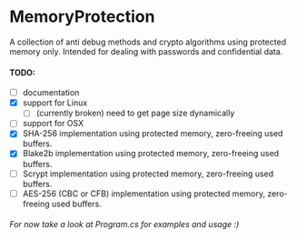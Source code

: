 # MemoryProtection
A collection of anti debug methods and crypto algorithms using protected memory only. Intended for dealing with passwords and confidential data.

#### TODO: 
- [ ] documentation
- [x] support for Linux
   - [ ] (currently broken) need to get page size dynamically
- [ ] support for OSX
- [x] SHA-256 implementation using protected memory, zero-freeing used buffers.
- [x] Blake2b implementation using protected memory, zero-freeing used buffers.
- [ ] Scrypt implementation using protected memory, zero-freeing used buffers.
- [ ] AES-256 (CBC or CFB) implementation using protected memory, zero-freeing used buffers.

###### For now take a look at Program.cs for examples and usage :)
